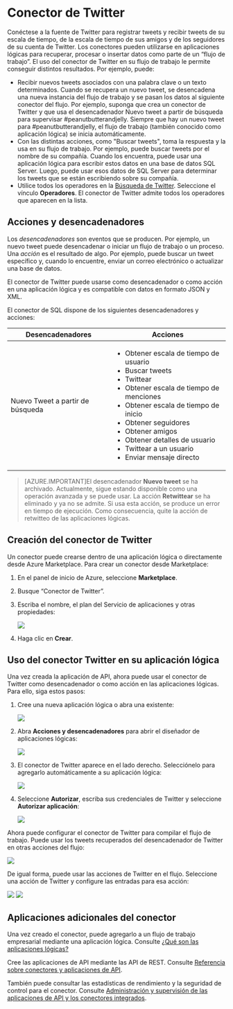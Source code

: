 <properties
   pageTitle="Uso del conector de Twitter en el Servicio de aplicaciones de Microsoft Azure"
   description="Uso de la aplicación de API del conector de Twitter"
   services="app-service\logic"
   documentationCenter=".net,nodejs,java"
   authors="anuragdalmia"
   manager="dwrede"
   editor=""/>

<tags
   ms.service="app-service-logic"
   ms.devlang="multiple"
   ms.topic="article"
   ms.tgt_pltfrm="na"
   ms.workload="integration"
   ms.date="07/28/2015"
   ms.author="sameerch"/>


# Conector de Twitter

Conéctese a la fuente de Twitter para registrar tweets y recibir tweets de su escala de tiempo, de la escala de tiempo de sus amigos y de los seguidores de su cuenta de Twitter. Los conectores pueden utilizarse en aplicaciones lógicas para recuperar, procesar o insertar datos como parte de un “flujo de trabajo”. El uso del conector de Twitter en su flujo de trabajo le permite conseguir distintos resultados. Por ejemplo, puede:

- Recibir nuevos tweets asociados con una palabra clave o un texto determinados. Cuando se recupera un nuevo tweet, se desencadena una nueva instancia del flujo de trabajo y se pasan los datos al siguiente conector del flujo. Por ejemplo, suponga que crea un conector de Twitter y que usa el desencadenador Nuevo tweet a partir de búsqueda para supervisar #peanutbutterandjelly. Siempre que hay un nuevo tweet para #peanutbutterandjelly, el flujo de trabajo (también conocido como aplicación lógica) se inicia automáticamente.
- Con las distintas acciones, como "Buscar tweets", toma la respuesta y la usa en su flujo de trabajo. Por ejemplo, puede buscar tweets por el nombre de su compañía. Cuando los encuentra, puede usar una aplicación lógica para escribir estos datos en una base de datos SQL Server. Luego, puede usar esos datos de SQL Server para determinar los tweets que se están escribiendo sobre su compañía. 
- Utilice todos los operadores en la [Búsqueda de Twitter](https://twitter.com/search). Seleccione el vínculo **Operadores**. El conector de Twitter admite todos los operadores que aparecen en la lista.


## Acciones y desencadenadores
Los *desencadenadores* son eventos que se producen. Por ejemplo, un nuevo tweet puede desencadenar o iniciar un flujo de trabajo o un proceso. Una *acción* es el resultado de algo. Por ejemplo, puede buscar un tweet específico y, cuando lo encuentre, enviar un correo electrónico o actualizar una base de datos.

El conector de Twitter puede usarse como desencadenador o como acción en una aplicación lógica y es compatible con datos en formato JSON y XML.

El conector de SQL dispone de los siguientes desencadenadores y acciones:

Desencadenadores | Acciones
--- | ---
Nuevo Tweet a partir de búsqueda | <ul><li>Obtener escala de tiempo de usuario</li><li>Buscar tweets</li><li>Twittear</li><li>Obtener escala de tiempo de menciones</li><li>Obtener escala de tiempo de inicio</li><li>Obtener seguidores</li><li>Obtener amigos</li><li>Obtener detalles de usuario</li><li>Twittear a un usuario</li><li>Enviar mensaje directo</li></ul>

> [AZURE.IMPORTANT]El desencadenador **Nuevo tweet** se ha archivado. Actualmente, sigue estando disponible como una operación avanzada y se puede usar. La acción **Retwittear** se ha eliminado y ya no se admite. Si usa esta acción, se produce un error en tiempo de ejecución. Como consecuencia, quite la acción de retwitteo de las aplicaciones lógicas.


## Creación del conector de Twitter
Un conector puede crearse dentro de una aplicación lógica o directamente desde Azure Marketplace. Para crear un conector desde Marketplace:

1. En el panel de inicio de Azure, seleccione **Marketplace**.
2. Busque “Conector de Twitter”.
3. Escriba el nombre, el plan del Servicio de aplicaciones y otras propiedades:

	![][1]
4.	Haga clic en **Crear**.


## Uso del conector Twitter en su aplicación lógica
Una vez creada la aplicación de API, ahora puede usar el conector de Twitter como desencadenador o como acción en las aplicaciones lógicas. Para ello, siga estos pasos:

1.	Cree una nueva aplicación lógica o abra una existente:

	![][2]
2.	Abra **Acciones y desencadenadores** para abrir el diseñador de aplicaciones lógicas:

	![][3]
3.	El conector de Twitter aparece en el lado derecho. Selecciónelo para agregarlo automáticamente a su aplicación lógica:

	![][4]
4.	Seleccione **Autorizar**, escriba sus credenciales de Twitter y seleccione **Autorizar aplicación**:

	![][5]


Ahora puede configurar el conector de Twitter para compilar el flujo de trabajo. Puede usar los tweets recuperados del desencadenador de Twitter en otras acciones del flujo:

![][6]

De igual forma, puede usar las acciones de Twitter en el flujo. Seleccione una acción de Twitter y configure las entradas para esa acción:

![][7]
![][8]
## Aplicaciones adicionales del conector
Una vez creado el conector, puede agregarlo a un flujo de trabajo empresarial mediante una aplicación lógica. Consulte [¿Qué son las aplicaciones lógicas?](app-service-logic-what-are-logic-apps.md)

Cree las aplicaciones de API mediante las API de REST. Consulte [Referencia sobre conectores y aplicaciones de API](http://go.microsoft.com/fwlink/p/?LinkId=529766).

También puede consultar las estadísticas de rendimiento y la seguridad de control para el conector. Consulte [Administración y supervisión de las aplicaciones de API y los conectores integrados](app-service-logic-monitor-your-connectors.md).

<!--Image references-->
[1]: ./media/app-service-logic-connector-twitter/img1.png
[2]: ./media/app-service-logic-connector-twitter/img2.png
[3]: ./media/app-service-logic-connector-twitter/img3.png
[4]: ./media/app-service-logic-connector-twitter/img4.png
[5]: ./media/app-service-logic-connector-twitter/img5.png
[6]: ./media/app-service-logic-connector-twitter/triggers.png
[7]: ./media/app-service-logic-connector-twitter/img7.png
[8]: ./media/app-service-logic-connector-twitter/actions.png

<!----HONumber=August15_HO6-->